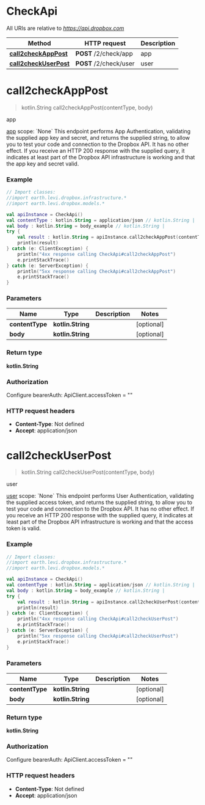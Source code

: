 # CheckApi

All URIs are relative to *https://api.dropbox.com*

Method | HTTP request | Description
------------- | ------------- | -------------
[**call2checkAppPost**](CheckApi.md#call2checkAppPost) | **POST** /2/check/app | app
[**call2checkUserPost**](CheckApi.md#call2checkUserPost) | **POST** /2/check/user | user


<a name="call2checkAppPost"></a>
# **call2checkAppPost**
> kotlin.String call2checkAppPost(contentType, body)

app

[app](https://www.dropbox.com/developers/documentation/http/documentation#check-app)  scope: &#x60;None&#x60;  This endpoint performs App Authentication, validating the supplied app key and secret, and returns the supplied string, to allow you to test your code and connection to the Dropbox API. It has no other effect. If you receive an HTTP 200 response with the supplied query, it indicates at least part of the Dropbox API infrastructure is working and that the app key and secret valid.

### Example
```kotlin
// Import classes:
//import earth.levi.dropbox.infrastructure.*
//import earth.levi.dropbox.models.*

val apiInstance = CheckApi()
val contentType : kotlin.String = application/json // kotlin.String | 
val body : kotlin.String = body_example // kotlin.String | 
try {
    val result : kotlin.String = apiInstance.call2checkAppPost(contentType, body)
    println(result)
} catch (e: ClientException) {
    println("4xx response calling CheckApi#call2checkAppPost")
    e.printStackTrace()
} catch (e: ServerException) {
    println("5xx response calling CheckApi#call2checkAppPost")
    e.printStackTrace()
}
```

### Parameters

Name | Type | Description  | Notes
------------- | ------------- | ------------- | -------------
 **contentType** | **kotlin.String**|  | [optional]
 **body** | **kotlin.String**|  | [optional]

### Return type

**kotlin.String**

### Authorization


Configure bearerAuth:
    ApiClient.accessToken = ""

### HTTP request headers

 - **Content-Type**: Not defined
 - **Accept**: application/json

<a name="call2checkUserPost"></a>
# **call2checkUserPost**
> kotlin.String call2checkUserPost(contentType, body)

user

[user](https://www.dropbox.com/developers/documentation/http/documentation#check-user)  scope: &#x60;None&#x60;  This endpoint performs User Authentication, validating the supplied access token, and returns the supplied string, to allow you to test your code and connection to the Dropbox API. It has no other effect. If you receive an HTTP 200 response with the supplied query, it indicates at least part of the Dropbox API infrastructure is working and that the access token is valid.

### Example
```kotlin
// Import classes:
//import earth.levi.dropbox.infrastructure.*
//import earth.levi.dropbox.models.*

val apiInstance = CheckApi()
val contentType : kotlin.String = application/json // kotlin.String | 
val body : kotlin.String = body_example // kotlin.String | 
try {
    val result : kotlin.String = apiInstance.call2checkUserPost(contentType, body)
    println(result)
} catch (e: ClientException) {
    println("4xx response calling CheckApi#call2checkUserPost")
    e.printStackTrace()
} catch (e: ServerException) {
    println("5xx response calling CheckApi#call2checkUserPost")
    e.printStackTrace()
}
```

### Parameters

Name | Type | Description  | Notes
------------- | ------------- | ------------- | -------------
 **contentType** | **kotlin.String**|  | [optional]
 **body** | **kotlin.String**|  | [optional]

### Return type

**kotlin.String**

### Authorization


Configure bearerAuth:
    ApiClient.accessToken = ""

### HTTP request headers

 - **Content-Type**: Not defined
 - **Accept**: application/json

